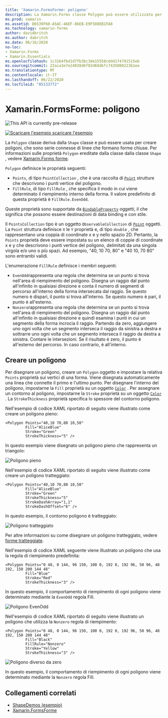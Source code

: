 ```yaml
---
title: 'Xamarin.FormsForme: poligono'
description: La Xamarin.Forms classe Polygon può essere utilizzata per creare poligoni, che sono serie connesse di linee che formano forme chiuse.
ms.prod: xamarin
ms.assetid: D6539F60-A5AC-46EF-86EB-E9F508EB1FA8
ms.technology: xamarin-forms
author: davidbritch
ms.author: dabritch
ms.date: 06/16/2020
no-loc:
- Xamarin.Forms
- Xamarin.Essentials
ms.openlocfilehash: 1c3164fbd1d7fb3bc3de15558cdd41f4791515eb
ms.sourcegitcommit: 22aca3e7e24038d6f83d68dbfc7435080223b1ee
ms.translationtype: MT
ms.contentlocale: it-IT
ms.lasthandoff: 06/22/2020
ms.locfileid: "85133772"
---
```

# <a name="xamarinforms-shapes-polygon"></a>Xamarin.FormsForme: poligono

![](~/media/shared/preview.png "This API is currently pre-release")

[![Scaricare ](~/media/shared/download.png) l'esempio scaricare l'esempio](https://docs.microsoft.com/samples/xamarin/xamarin-forms-samples/userinterface-shapesdemos/)

La `Polygon` classe deriva dalla `Shape` classe e può essere usata per creare poligoni, che sono serie connesse di linee che formano forme chiuse. Per informazioni sulle proprietà `Polygon` ereditate dalla classe dalla classe `Shape` , vedere [ Xamarin.Forms forme](index.md).

`Polygon` definisce le proprietà seguenti:

- `Points`, di tipo `PointCollection` , che è una raccolta di [`Point`](xref:Xamarin.Forms.Point) strutture che descrivono i punti vertice del poligono.
- `FillRule`, di tipo `FillRule` , che specifica il modo in cui viene determinato il riempimento interno della forma. Il valore predefinito di questa proprietà è `FillRule.EvenOdd`.

Queste proprietà sono supportate da [`BindableProperty`](xref:Xamarin.Forms.BindableProperty) oggetti, il che significa che possono essere destinazioni di data binding e con stile.

Il `PointsCollection` tipo è un oggetto `ObservableCollection` di [`Point`](xref:Xamarin.Forms.Point) oggetti. La `Point` struttura definisce `X` le `Y` proprietà e, di tipo `double` , che rappresentano una coppia di coordinate x e y nello spazio 2D. Pertanto, la `Points` proprietà deve essere impostata su un elenco di coppie di coordinate x e y che descrivono i punti vertice del poligono, delimitati da una singola virgola e/o uno o più spazi. Ad esempio, "40, 10 70, 80" e "40 10, 70 80" sono entrambi validi.

L'enumerazione `FillRule` definisce i membri seguenti:

- `EvenOdd`rappresenta una regola che determina se un punto si trova nell'area di riempimento del poligono. Disegna un raggio dal punto all'infinito in qualsiasi direzione e conta il numero di segmenti di percorso all'interno della forma intersecata dal raggio. Se questo numero è dispari, il punto si trova all'interno. Se questo numero è pari, il punto è all'esterno.
- `Nonzero`rappresenta una regola che determina se un punto si trova nell'area di riempimento del poligono. Disegna un raggio dal punto all'infinito in qualsiasi direzione e quindi esamina i punti in cui un segmento della forma incrocia il raggio. Partendo da zero, aggiungere uno ogni volta che un segmento interseca il raggio da sinistra a destra e sottrarre uno ogni volta che un segmento interseca il raggio da destra a sinistra. Contare le intersezioni. Se il risultato è zero, il punto è all'esterno del percorso. In caso contrario, è all'interno.

## <a name="create-a-polygon"></a>Creare un poligono

Per disegnare un poligono, creare un `Polygon` oggetto e impostare la relativa `Points` proprietà sui vertici di una forma. Viene disegnata automaticamente una linea che connette il primo e l'ultimo punto. Per disegnare l'interno del poligono, impostarne la `Fill` proprietà su un oggetto [`Color`](xref:Xamarin.Forms.Color) . Per assegnare un contorno al poligono, impostarne la `Stroke` proprietà su un oggetto [`Color`](xref:Xamarin.Forms.Color) . La `StrokeThickness` proprietà specifica lo spessore del contorno poligono.

Nell'esempio di codice XAML riportato di seguito viene illustrato come creare un poligono pieno:

```xaml
<Polygon Points="40,10 70,80 10,50"
         Fill="AliceBlue"
         Stroke="Green"
         StrokeThickness="5" />
```

In questo esempio viene disegnato un poligono pieno che rappresenta un triangolo:

![Poligono pieno](polygon-images/filled.png "Poligono pieno")

Nell'esempio di codice XAML riportato di seguito viene illustrato come creare un poligono tratteggiato:

```xaml
<Polygon Points="40,10 70,80 10,50"
         Fill="AliceBlue"
         Stroke="Green"
         StrokeThickness="5"
         StrokeDashArray="1,1"
         StrokeDashOffset="6" />
```

In questo esempio, il contorno poligono è tratteggiato:

![Poligono tratteggiato](polygon-images/dashed.png "Poligono tratteggiato")

Per altre informazioni su come disegnare un poligono tratteggiato, vedere [forme tratteggiate](index.md#dashed-shapes).

Nell'esempio di codice XAML seguente viene illustrato un poligono che usa la regola di riempimento predefinita:

```xaml
<Polygon Points="0 48, 0 144, 96 150, 100 0, 192 0, 192 96, 50 96, 48 192, 150 200 144 48"
         Fill="Blue"
         Stroke="Red"
         StrokeThickness="3" />
```

In questo esempio, il comportamento di riempimento di ogni poligono viene determinato mediante la `EvenOdd` regola Fill.

![Poligono EvenOdd](polygon-images/evenodd.png "Poligono EvenOdd")

Nell'esempio di codice XAML riportato di seguito viene illustrato un poligono che utilizza la `Nonzero` regola di riempimento:

```xaml
<Polygon Points="0 48, 0 144, 96 150, 100 0, 192 0, 192 96, 50 96, 48 192, 150 200 144 48"
         Fill="Black"
         FillRule="Nonzero"
         Stroke="Yellow"
         StrokeThickness="3" />
```

![Poligono diverso da zero](polygon-images/nonzero.png "Poligono diverso da zero")

In questo esempio, il comportamento di riempimento di ogni poligono viene determinato mediante la `Nonzero` regola Fill.

## <a name="related-links"></a>Collegamenti correlati

- [ShapeDemos (esempio)](https://docs.microsoft.com/samples/xamarin/xamarin-forms-samples/userinterface-shapesdemos/)
- [Xamarin.FormsForme](index.md)

